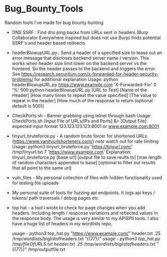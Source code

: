 # Bug_Bounty_Tools
Random tools I've made for bug bounty hunting

* DNS SSRF : Find dns ping backs from URLs sent in headers (Burp Collaborator Everywhere inspired but does not use Burp) finds potential SSRF's and header based redirects

* headerBlowupURL.py : Send a header of a specified size to tease out an error message that discloses backend server name / version. This works when header size limit lower on the backend server vs the frontend. So the header passes to the backend and triggers the error. See https://research.securitum.com/x-forwarded-for-header-security-problems/ for additional explanation
  Usage: python headerBlowupURL.py https://www.example.com 'X-Forwarded-For' 0 '%' 500
   python headerBlowupURL.py [URL to Test] [Name of the Header] [How many times to repeat the value specified] [The value to repeat in the header] [How much of the response to return (optional default is 500)]
   
* CheckPorts.sh - Banner grabbing using telnet through bash 
  Usage: CheckPorts.sh [Input File of URLs/IPs and Ports] &> [Output File]
  expected input format 123.123.123.123:8001 or www.example.com:8001
  
* tinyurl_bruteforce.py - A random brute forcer for shortened URLs (https://www.vanityurlshorteners.com/) *note* watch out for rate limiting
  Usage: python3 tinyurl_bruteforce.py 'https://tinyurl.com/' /tmp/tinyurl.txt 7 'https://www.example.com'
  Explanation: tinyurl_bruteforce.py [base url] [output file to save reults to] [max length of random characters appended to base] [optional to filter out results that
  all point to the same url]

* vuln_files - My personal collection of files with hidden functionality used for testing file uploads

* My personal suite of tools for fuzzing api endpoints. It logs api keys / tokens/ path traversals / debug pages etc

* top hat - a tool i wrote to check for page changes when you add headers. Including length / response variations and reflected values in the response body. The usage is very similar to my APISPII tools. I also have a huge list of headers in my wordlists repo.

  usage - python3 top_hat.py "https://www.example.com/" header.txt .25 /tmp/wordlists/biglistofheaders.txt "{{7*7}}"
  usage - python3 top_hat.py /tmp/fileOfURLS.txt header.txt .25 /tmp/wordlists/biglistofheaders.txt "{{7*7}}" /tmp/outputfile.txt
